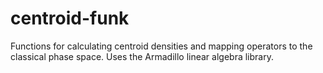# centroid-funk
Functions for calculating centroid densities and mapping operators to the classical phase space. Uses the Armadillo linear algebra library.
